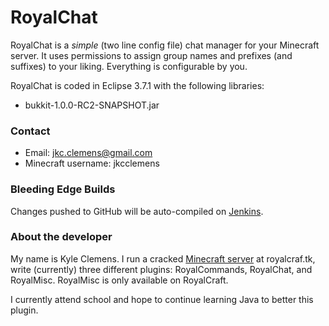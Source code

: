RoyalChat
=========

RoyalChat is a *simple* (two line config file) chat manager for your Minecraft server. It uses permissions to assign group names and prefixes (and suffixes) to your liking. Everything is configurable by you.

RoyalChat is coded in Eclipse 3.7.1 with the following libraries:

 * bukkit-1.0.0-RC2-SNAPSHOT.jar

### Contact

 * Email: jkc.clemens@gmail.com
 * Minecraft username: jkcclemens

### Bleeding Edge Builds

Changes pushed to GitHub will be auto-compiled on [Jenkins](http://royalcraftci.no-ip.org).

### About the developer

My name is Kyle Clemens. I run a cracked [Minecraft server](http://royalcraf.tk) at royalcraf.tk, write (currently) three different plugins: RoyalCommands, RoyalChat, and RoyalMisc.
RoyalMisc is only available on RoyalCraft.

I currently attend school and hope to continue learning Java to better this plugin.
